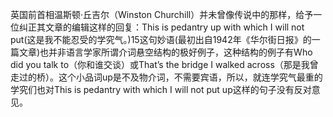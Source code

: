 英国前首相温斯顿·丘吉尔（Winston Churchill）并未曾像传说中的那样，给予一位纠正其文章的编辑这样的回复：This is pedantry up with which I will not put(这是我不能忍受的学究气。)15这句妙语(最初出自1942年《华尔街日报》的一篇文章)也并非语言学家所谓介词悬空结构的极好例子，这种结构的例子有Who did you talk to（你和谁交谈）或That’s the bridge I walked across（那是我曾走过的桥）。这个小品词up是不及物介词，不需要宾语，所以，就连学究气最重的学究们也对This is pedantry with which I will not put up这样的句子没有反对意见。
